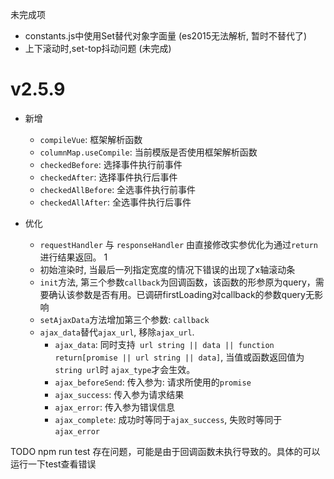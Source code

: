 未完成项
- constants.js中使用Set替代对象字面量 (es2015无法解析, 暂时不替代了)
- 上下滚动时,set-top抖动问题 (未完成)

# v2.5.9
- 新增
	- `compileVue`: 框架解析函数
	- `columnMap.useCompile`: 当前模版是否使用框架解析函数
	- `checkedBefore`: 选择事件执行前事件
	- `checkedAfter`: 选择事件执行后事件
	- `checkedAllBefore`: 全选事件执行前事件
	- `checkedAllAfter`: 全选事件执行后事件
	
- 优化
	- `requestHandler` 与 `responseHandler` 由直接修改实参优化为通过`return`进行结果返回。 1
	- 初始渲染时, 当最后一列指定宽度的情况下错误的出现了x轴滚动条
	- `init`方法, 第三个参数`callback`为回调函数，该函数的形参原为query，需要确认该参数是否有用。已调研firstLoading对callback的参数query无影响
	- `setAjaxData`方法增加第三个参数: `callback`
	- `ajax_data`替代`ajax_url`, 移除`ajax_url`.
		- `ajax_data`: 同时支持` url string || data || function return[promise || url string || data]`, 当值或函数返回值为`string url`时 `ajax_type`才会生效。
		- `ajax_beforeSend`:  传入参为: 请求所使用的`promise`
		- `ajax_success`: 传入参为请求结果
		- `ajax_error`: 传入参为错误信息
		- `ajax_complete`: 成功时等同于`ajax_success`, 失败时等同于`ajax_error`

TODO
npm run test 存在问题，可能是由于回调函数未执行导致的。具体的可以运行一下test查看错误
